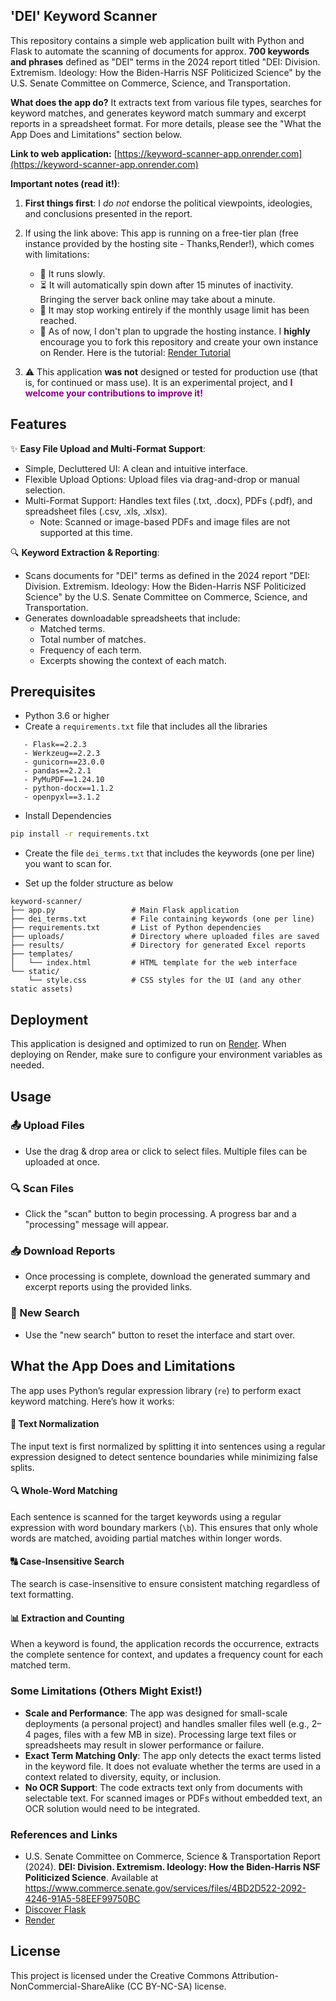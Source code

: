## 'DEI' Keyword Scanner

This repository contains a simple web application built with Python and Flask to automate the scanning of documents for approx. **700 keywords and phrases** defined as "DEI" terms in the 2024 report titled "DEI: Division. Extremism. Ideology: How the Biden-Harris NSF Politicized Science" by the U.S. Senate Committee on Commerce, Science, and Transportation.

**What does the app do?** It extracts text from various file types, searches for keyword matches, and generates keyword match summary and excerpt reports in a spreadsheet format. For more details, please see the "What the App Does and Limitations" section below.

**Link to web application:**
[https://keyword-scanner-app.onrender.com](https://keyword-scanner-app.onrender.com)


**Important notes (read it!)**:

1. **First things first**: I *do not* endorse the political viewpoints, ideologies, and conclusions presented in the report.

2. If using the link above: This app is running on a free-tier plan (free instance provided by the hosting site - Thanks,Render!), which comes with limitations:
   - 🐢 It runs slowly.
   - ⏳ It will automatically spin down after 15 minutes of inactivity. Bringing the server back online may take about a minute.
   - 🚫 It may stop working entirely if the monthly usage limit has been reached.
   - 🔧 As of now, I don't plan to upgrade the hosting instance. I **highly** encourage you to fork this repository and create your own instance on Render. Here is the tutorial: [Render Tutorial](https://render.com/docs/free)

3. ⚠️ This application **was not** designed or tested for production use (that is, for continued or mass use). It is an experimental project, and <span style="color: purple;">**I welcome your contributions to improve it!**</span>  


## Features

✨ **Easy File Upload and Multi-Format Support**:
- Simple, Decluttered UI: A clean and intuitive interface.
- Flexible Upload Options: Upload files via drag-and-drop or manual selection.
- Multi-Format Support: Handles text files (.txt, .docx), PDFs (.pdf), and spreadsheet files (.csv, .xls, .xlsx).
  - Note: Scanned or image-based PDFs and image files are not supported at this time.

🔍 **Keyword Extraction & Reporting**:
- Scans documents for "DEI" terms as defined in the 2024 report "DEI: Division. Extremism. Ideology: How the Biden-Harris NSF Politicized Science" by the U.S. Senate Committee on Commerce, Science, and Transportation.
- Generates downloadable spreadsheets that include:
  - Matched terms.
  - Total number of matches.
  - Frequency of each term.
  - Excerpts showing the context of each match.

## Prerequisites

- Python 3.6 or higher
- Create a `requirements.txt` file that includes all the libraries
  
```
   - Flask==2.2.3
   - Werkzeug==2.2.3
   - gunicorn==23.0.0
   - pandas==2.2.1
   - PyMuPDF==1.24.10
   - python-docx==1.1.2
   - openpyxl==3.1.2
```
- Install Dependencies
  
```bash
pip install -r requirements.txt
```

- Create the file `dei_terms.txt` that includes the keywords (one per line) you want to scan for.

- Set up the folder structure as below

```
keyword-scanner/
├── app.py                 # Main Flask application
├── dei_terms.txt          # File containing keywords (one per line)
├── requirements.txt       # List of Python dependencies
├── uploads/               # Directory where uploaded files are saved
├── results/               # Directory for generated Excel reports
├── templates/
│   └── index.html         # HTML template for the web interface
└── static/
    └── style.css          # CSS styles for the UI (and any other static assets)
```

## Deployment

This application is designed and optimized to run on [Render](https://render.com). When deploying on Render, make sure to configure your environment variables as needed.

## Usage

### 📤 Upload Files
- Use the drag & drop area or click to select files. Multiple files can be uploaded at once.

### 🔍 Scan Files
- Click the "scan" button to begin processing. A progress bar and a "processing" message will appear.

### 📥 Download Reports
- Once processing is complete, download the generated summary and excerpt reports using the provided links.

### 🔄 New Search
- Use the "new search" button to reset the interface and start over.


## What the App Does and Limitations

The app uses Python’s regular expression library (`re`) to perform exact keyword matching. Here’s how it works:

#### 📝 Text Normalization
The input text is first normalized by splitting it into sentences using a regular expression designed to detect sentence boundaries while minimizing false splits.

#### 🔍 Whole-Word Matching
Each sentence is scanned for the target keywords using a regular expression with word boundary markers (`\b`). This ensures that only whole words are matched, avoiding partial matches within longer words.

#### 🔠 Case-Insensitive Search
The search is case-insensitive to ensure consistent matching regardless of text formatting.

#### 📊 Extraction and Counting
When a keyword is found, the application records the occurrence, extracts the complete sentence for context, and updates a frequency count for each matched term.

### Some Limitations (Others Might Exist!)

- **Scale and Performance**: The app was designed for small-scale deployments (a personal project) and handles smaller files well (e.g., 2–4 pages, files with a few MB in size). Processing large text files or spreadsheets may result in slower performance or failure.
- **Exact Term Matching Only**: The app only detects the exact terms listed in the keyword file. It does not evaluate whether the terms are used in a context related to diversity, equity, or inclusion.
- **No OCR Support**: The code extracts text only from documents with selectable text. For scanned images or PDFs without embedded text, an OCR solution would need to be integrated.

### References and Links

- U.S. Senate Committee on Commerce, Science & Transportation Report (2024). **DEI: Division. Extremism. Ideology: How the Biden-Harris NSF Politicized Science**. Available at https://www.commerce.senate.gov/services/files/4BD2D522-2092-4246-91A5-58EEF99750BC
- [Discover Flask](https://discoverflask.com)
- [Render](https://render.com)


## License
This project is licensed under the Creative Commons Attribution-NonCommercial-ShareAlike (CC BY-NC-SA) license.